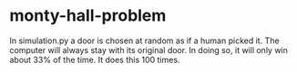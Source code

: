 # monty-hall-problem

In simulation.py a door is chosen at random as if a human picked it.
The computer will always stay with its original door.
In doing so, it will only win about 33% of the time.
It does this 100 times.
